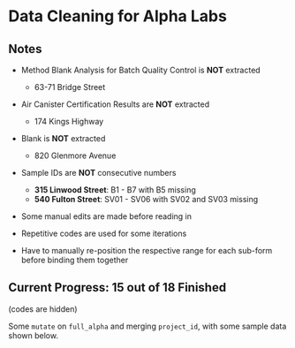 Data Cleaning for Alpha Labs
================

## Notes

- Method Blank Analysis for Batch Quality Control is **NOT** extracted

  - 63-71 Bridge Street

- Air Canister Certification Results are **NOT** extracted

  - 174 Kings Highway

- Blank is **NOT** extracted

  - 820 Glenmore Avenue

- Sample IDs are **NOT** consecutive numbers

  - **315 Linwood Street**: B1 - B7 with B5 missing
  - **540 Fulton Street**: SV01 - SV06 with SV02 and SV03 missing

- Some manual edits are made before reading in

- Repetitive codes are used for some iterations

- Have to manually re-position the respective range for each sub-form
  before binding them together

## Current Progress: 15 out of 18 Finished

(codes are hidden)

Some `mutate` on `full_alpha` and merging `project_id`, with some sample
data shown below.
